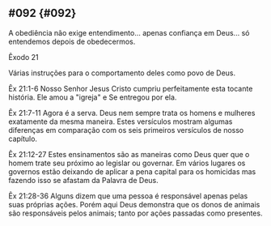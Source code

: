 ## #092 {#092}

A obediência não exige entendimento... apenas confiança em Deus... só entendemos depois de obedecermos.

Êxodo 21

Várias instruções para o comportamento deles como povo de Deus.

Êx 21:1-6 Nosso Senhor Jesus Cristo cumpriu perfeitamente esta tocante história. Ele amou a &quot;igreja&quot; e Se entregou por ela.

Êx 21:7-11 Agora é a serva. Deus nem sempre trata os homens e mulheres exatamente da mesma maneira. Estes versículos mostram algumas diferenças em comparação com os seis primeiros versículos de nosso capítulo.

Êx 21:12-27 Estes ensinamentos são as maneiras como Deus quer que o homem trate seu próximo ao legislar ou governar. Em vários lugares os governos estão deixando de aplicar a pena capital para os homicidas mas fazendo isso se afastam da Palavra de Deus.

Êx 21:28-36 Alguns dizem que uma pessoa é responsável apenas pelas suas próprias ações. Porém aqui Deus demonstra que os donos de animais são responsáveis pelos animais; tanto por ações passadas como presentes.